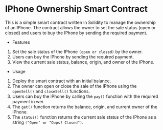 # IPhone Ownership Smart Contract

This is a simple smart contract written in Solidity to manage the ownership of an IPhone. The contract allows the owner to set the sale status (open or closed) and users to buy the IPhone by sending the required payment.

* Features

 1. Set the sale status of the IPhone `(open or closed)` by the owner.
 2. Users can buy the IPhone by sending the required payment.
 3. View the current sale status, balance, origin, and owner of the IPhone.


* Usage

1. Deploy the smart contract with an initial balance.
2. The owner can open or close the sale of the IPhone using the `openSell()` and `closeSell()` functions.
3. Users can buy the IPhone by calling the `pay()` function with the required payment in wei.
4. The `get()` function returns the balance, origin, and current owner of the IPhone.
5. The `status()` function returns the current sale status of the IPhone as a string `("Open" or "Oops! Closed")`.
